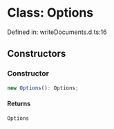 # Class: Options

Defined in: writeDocuments.d.ts:16

## Constructors

### Constructor

```ts
new Options(): Options;
```

#### Returns

`Options`
